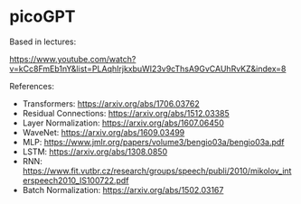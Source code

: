 # picoGPT

Based in lectures:

https://www.youtube.com/watch?v=kCc8FmEb1nY&list=PLAqhIrjkxbuWI23v9cThsA9GvCAUhRvKZ&index=8


References:

- Transformers: https://arxiv.org/abs/1706.03762
- Residual Connections: https://arxiv.org/abs/1512.03385
- Layer Normalization: https://arxiv.org/abs/1607.06450
- WaveNet: https://arxiv.org/abs/1609.03499
- MLP: https://www.jmlr.org/papers/volume3/bengio03a/bengio03a.pdf
- LSTM: https://arxiv.org/abs/1308.0850
- RNN: https://www.fit.vutbr.cz/research/groups/speech/publi/2010/mikolov_interspeech2010_IS100722.pdf
- Batch Normalization: https://arxiv.org/abs/1502.03167
